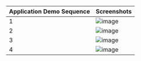 | Application Demo Sequence | Screenshots |
| --- | --- |
| 1 | ![image](https://user-images.githubusercontent.com/94409754/197884017-f960a167-c6b3-47a7-8445-56e49bab8082.png) |
| 2 | ![image](https://user-images.githubusercontent.com/94409754/197884112-ad91b091-5fd3-47cb-9f0d-4e9b297430d7.png) |
| 3 | ![image](https://user-images.githubusercontent.com/94409754/198033562-c2dcb188-fe84-45b6-9054-e07f5b01bcd6.png) |
| 4 | ![image](https://user-images.githubusercontent.com/94409754/198033663-19179425-ad7f-4b2e-b9ae-24700de01e8a.png) |
